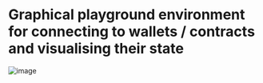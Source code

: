 # Graphical playground environment for connecting to wallets / contracts and visualising their state
![image](https://user-images.githubusercontent.com/89286697/134764379-7426599a-a249-49d6-93b3-dbd0fe20ae25.png)


